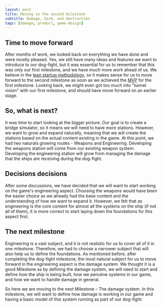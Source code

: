 ```yaml
---
layout: post
title: Moving to the second milestone
subtitle: Damage, harm, and destruction 
tags: [damage, product, game-design]
---
```

## Time to move forward
After months of work, we looked back on everything we have done and were mostly pleased. Yes, we still have many ideas and features we want to introduce to our dog-fight, but it was essential for us to remember that this was only our first milestone, and we have much more work ahead of us. We believe in the [lean startup methodology](https://en.wikipedia.org/wiki/Lean_startup), so it makes sense for us to move forward to the second milestone as soon as we achieved the [MVP]( https://en.wikipedia.org/wiki/Minimum_viable_product) for the first milestone. Looking back, we might even got too much into "tunnel vision" with our first milestone, and should have move forward on an earlier stage. 

## So, what is next?
It was time to start looking at the bigger picture. Our goal is to create a bridge simulator, so it means we will need to have more stations. However, we want to grow and expand naturally, meaning that we will create the stations based on the actual content existing in the game. At this point, we had two naturals growing routes - Weapons and Engineering. Developing the weapons station will come from our existing weapon system. Developing the engineering station will grow from managing the damage that the ships are receiving during the dog-fight. 

## Decisions decisions 
After some discussions, we have decided that we will want to start working on the game's engineering aspect. Choosing the weapons would have been the easier choice as we already had the base content and the understanding of how we want to expand it. However, we felt that as engineering is the core content for almost all the systems on the ship (if not all of them), it is more correct to start laying down the foundations for this aspect first.

## The next milestone
Engineering is a vast subject, and it is not realistic for us to cover all of it in one milestone. Therefore, we had to choose a narrower subject that will also help us to define the foundations. As mentioned before, after completing the dog-fight milestone, the most natural subject for us to move forward in the engineering aspect is the damage system. We thought it is a good Milestone as by defining the damage system, we will need to start and define how the ship is being built, how we perceive systems in our game, and how we want to handle damage in general.

So here we are moving to the next Milestone – The damage system. In this milestone, we will want to define how damage is working in our game and having a basic model of this system running as part of our dog-fight. 
